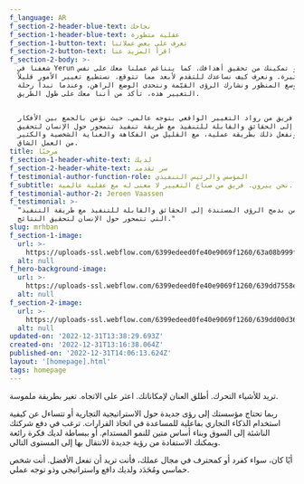 ```yaml
---
f_language: AR
f_section-2-header-blue-text: ﻧﺠﺎﺣﻚ
f_section-1-header-blue-text: ﻋﻘﻠﻴﺔ ﻣﺘﻄﻮﺭﺓ
f_section-1-button-text: تعرف على بعض عملائنا
f_section-2-button-text: اقرأ المزيد عنا
f_section-2-body: >-
  ﺷﻐﻔﻨﺎ ﻓﻲ Yerun ﻫﻮ ﺗﻤﻜﻴﻨﻚ ﻣﻦ ﺗﺤﻘﻴﻖ ﺃﻫﺪاﻓﻚ. ﻛﻤﺎ ﻳﺘﻨﺎﻏﻢ ﻋﻤﻠﻨﺎ ﻣﻌﻚ ﻋﻠﻰ ﻧﻔﺲ
  اﻟﻮﺗﻴﺮﺓ. ﻭﻧﻌﺮﻑ ﻛﻴﻒ ﻧﺴﺎﻋﺪﻙ ﻟﻠﺘﻘﺪﻡ ﻷﺑﻌﺪ ﻣﻤﺎ ﺗﺘﻮﻗﻊ. ﻧﺴﺘﻄﻴﻊ ﺗﻐﻴﻴﺮ اﻷﻣﻮﺭ ﻗﻠﻴﻼً،
  ﻓﻨﺤﻦ ﻧﻮﺳﻊ اﻟﻤﻨﻈﻮﺭ ﻭﻧﺸﺎﺭﻙ اﻟﺮﺅﻯ اﻟﻘﻴّﻤﺔ ﻭﻧﺘﺤﺪﻯ اﻟﻮﺿﻊ اﻟﺮاﻫﻦ. ﻭﻋﻨﺪﻣﺎ ﺗﺒﺪﺃ ﺭﺣﻠﺔ
  اﻟﺘﻐﻴﻴﺮ ﻫﺬﻩ، ﺗﺄﻛﺪ ﻣﻦ ﺃﻧﻨﺎ ﻣﻌﻚ ﻋﻠﻰ ﻃﻮﻝ اﻟﻄﺮﻳﻖ.


  ﻧﺤﻦ ﻓﺮﻳﻖ ﻣﻦ ﺭﻭاﺩ اﻟﺘﻐﻴﻴﺮ اﻟﻮاﻗﻌﻲ ﺑﺘﻮﺟﻪ ﻋﺎﻟﻤﻲ. ﺣﻴﺚ ﻧﺆﻣﻦ ﺑﺎﻟﺠﻤﻊ ﺑﻴﻦ اﻷﻓﻜﺎﺭ
  اﻟﻤﺴﺘﻨﺪﺓ ﺇﻟﻰ اﻟﺤﻘﺎﺋﻖ ﻭاﻟﻘﺎﺑﻠﺔ ﻟﻠﺘﻨﻔﻴﺬ ﻣﻊ ﻃﺮﻳﻘﺔ ﺗﻨﻔﻴﺬ ﺗﺘﻤﺤﻮﺭ ﺣﻮﻝ اﻹﻧﺴﺎﻥ ﻟﺘﺤﻘﻴﻖ
  اﻟﻨﺘﺎﺋﺞ. ﻭﻧﻔﻌﻞ ﺫﻟﻚ ﺑﻄﺮﻳﻘﺔ ﻋﻤﻠﻴﺔ، ﻣﻊ اﻟﻘﻠﻴﻞ ﻣﻦ اﻟﻔﻜﺎﻫﺔ ﻭاﻟﻌﻨﺎﻳﺔ اﻟﺸﺨﺼﻴﺔ ﻭاﻟﻜﺜﻴﺮ
  ﻣﻦ اﻟﻌﻤﻞ اﻟﺸﺎﻕ.
title: مرحبًا
f_section-1-header-white-text: ﻟﺪﻳﻚ
f_section-2-header-white-text: ﺳﺮ ﺗﻘﺪﻣﻨ
f_testimonial-author-function-role: المؤسس والرئيس التنفيذي
f_subtitle: نحن ييرون. فريق من صناع التغيير لا معنى له مع عقلية عالمية.
f_testimonial-author-2: Jeroen Vaassen
f_testimonial: >-
  "أنا أؤمن بدمج الرؤى المستندة إلى الحقائق والقابلة للتنفيذ مع طريقة التنفيذ
  التي تتمحور حول الإنسان لتحقيق النتائج."
slug: mrhban
f_section-1-image:
  url: >-
    https://uploads-ssl.webflow.com/6399edeed0fe40e9069f1260/63a08b999f904fd1f6857930_image1.jpg
  alt: null
f_hero-background-image:
  url: >-
    https://uploads-ssl.webflow.com/6399edeed0fe40e9069f1260/639dd7558e7435a167791676_home.jpg
  alt: null
f_section-2-image:
  url: >-
    https://uploads-ssl.webflow.com/6399edeed0fe40e9069f1260/639dd00d36cbb32abb8eaa95_image2.jpg
  alt: null
updated-on: '2022-12-31T13:38:29.693Z'
created-on: '2022-12-31T13:16:38.064Z'
published-on: '2022-12-31T14:06:13.624Z'
layout: '[homepage].html'
tags: homepage
---
```


تريد للأشياء التحرك. ﺃﻃﻠﻖ اﻟﻌﻨﺎﻥ ﻹﻣﻜﺎﻧﺎﺗﻚ. اﻋﺜﺮ ﻋﻠﻰ اﻻﺗﺠﺎﻩ. ﺗﻐﻴﺮ ﺑﻄﺮﻳﻘﺔ ﻣﻠﻤﻮﺳﺔ.

ﺭﺑﻤﺎ ﺗﺤﺘﺎﺝ ﻣﺆﺳﺴﺘﻚ ﺇﻟﻰ ﺭﺅﻯ ﺟﺪﻳﺪﺓ ﺣﻮﻝ اﻻﺳﺘﺮاﺗﻴﺠﻴﺔ اﻟﺘﺠﺎﺭﻳﺔ ﺃﻭ ﺗﺘﺴﺎءﻝ ﻋﻦ ﻛﻴﻔﻴﺔ اﺳﺘﺨﺪاﻡ اﻟﺬﻛﺎء اﻟﺘﺠﺎﺭﻱ ﺑﻔﺎﻋﻠﻴﺔ ﻟﻠﻤﺴﺎﻋﺪﺓ ﻓﻲ اﺗﺨﺎﺫ اﻟﻘﺮاﺭاﺕ. ﺗﺮﻏﺐ ﻓﻲ ﺩﻓﻊ ﺷﺮﻛﺘﻚ اﻟﻨﺎﺷﺌﺔ ﺇﻟﻰ اﻟﺴﻮﻕ ﻭﺑﻨﺎء ﺃﺳﺎﺱ ﻣﺘﻴﻦ ﻟﻠﻨﻤﻮ اﻟﻤﺴﺘﺪاﻡ. ﺃﻭ ﺑﺒﺴﺎﻃﺔ ﻟﺪﻳﻚ ﻓﻜﺮﺓ ﺭاﺋﻌﺔ ﻭﻳﻤﻜﻨﻚ اﻻﺳﺘﻔﺎﺩﺓ ﻣﻦ ﺭﺅﻳﺔ ﺟﺪﻳﺪﺓ ﻟﻻﻧﺘﻘﺎﻝ ﺑﻬﺎ ﺇﻟﻰ اﻟﻤﺴﺘﻮﻯ اﻟﺘﺎﻟﻲ.

ﺃﻳًﺎ ﻛﺎﻥ، ﺳﻮاء ﻛﻔﺮﺩ ﺃﻭ ﻛﻤﺤﺘﺮﻑ ﻓﻲ ﻣﺠﺎﻝ ﻋﻤﻠﻚ، ﻓﺄﻧﺖ ﺗﺮﻳﺪ ﺃﻥ ﺗﻔﻌﻞ اﻷﻓﻀﻞ. ﺃﻧﺖ ﺷﺨﺺ ﺣﻤﺎﺳﻲ ﻭﻣُﺤَﺪَﺩ ﻭﻟﺪﻳﻚ ﺩاﻓﻊ ﻭاﺳﺘﺮاﺗﻴﺠﻲ ﻭﺫﻭ ﺗﻮﺟﻪ ﻋﻤﻠﻲ.
